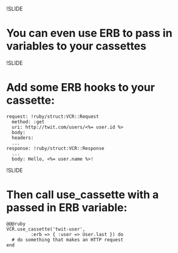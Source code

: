 !SLIDE
# You can even use ERB to pass in variables to your cassettes #

!SLIDE 
# Add some ERB hooks to your cassette: #
    request: !ruby/struct:VCR::Request 
      method: :get
      uri: http://twit.com/users/<%= user.id %>
      body: 
      headers: 
      ...
    response: !ruby/struct:VCR::Response 
      ...
      body: Hello, <%= user.name %>!
         
!SLIDE
# Then call use_cassette with a passed in ERB variable: #
    @@@ruby
    VCR.use_cassette('twit-user',
             :erb => { :user => User.last }) do
      # do something that makes an HTTP request
    end
